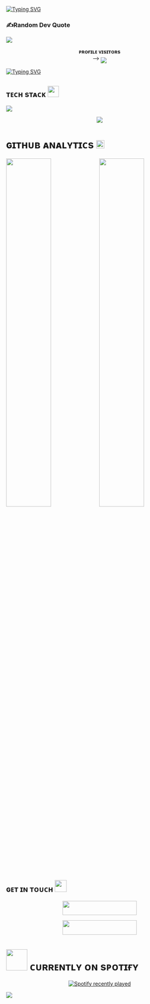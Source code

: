 <a href="https://git.io/typing-svg"><img src="https://readme-typing-svg.herokuapp.com?font=Caveat&weight=409&size=60&duration=4100&pause=150&color=DE0000&center=true&vCenter=true&width=435&lines=I'm+Sukuna;King+of+Curses" alt="Typing SVG" /></a>

### ✍️Random Dev Quote
![](https://quotes-github-readme.vercel.app/api?type=horizontal&theme=radical)

<p align="center">
    <b>ᴘʀᴏғɪʟᴇ ᴠɪsɪᴛᴏʀs</b><br>
 -->    <img align="middle" src="https://profile-counter.glitch.me/proyato/count.svg" />
</p>

<a href="https://git.io/typing-svg"><img src="https://readme-typing-svg.demolab.com?font=Caveat&weight=600&size=60&duration=3500&pause=1200&center=true&vCenter=true&width=1080&height=100&color=f75c7e&lines=Hi!%2C+I'm+Yato;I'm++Not+a+Developer+" alt="Typing SVG" /></a> </p>


<h2>ᴛᴇᴄʜ sᴛᴀᴄᴋ <img src="https://camo.githubusercontent.com/63371d36886ee658f5a97401f393e1ab1684b2fd3de674b8f5efc7d410b2a3d0/68747470733a2f2f6d656469612e67697068792e636f6d2f6d656469612f57556c706c634d704f43456d5447427442572f67697068792e676966" width="30"</img></h2>

![](https://skillicons.dev/icons?i=python,vscode,linux,git,github,githubactions,flask,html,markdown,sqlite,mysql,postgres,redis)

<p align="center">
  <a href="https://t.me/proyato"><img src="https://graph.org/file/31edefa519fdb5db27b30.jpg"></a>
    </p>
<p align="center">

</p>

<h3>
    
<h1>ɢɪᴛʜᴜʙ ᴀɴᴀʟʏᴛɪᴄs <img src="https://emojis.slackmojis.com/emojis/images/1621024394/39092/cat-roll.gif?1621024394" width="22"></h1>
  

[<img src="https://github-readme-stats.vercel.app/api?username=Codeflix-bots&count_private=true&show_icons=true&theme=chartreuse-dark&custom_title=What%27s+the+craic?&include_all_commits=true&hide_border=true&bg_color=000000" width="49%">](https://github.com/sewxiy) [<img src="https://github-readme-streak-stats.herokuapp.com/?user=Codeflix-bots&theme=chartreuse-dark&hide_border=True&bg_color=000000" width="49%">](https://github.com/sewxiy)
    

    
<h2>ɢᴇᴛ ɪɴ ᴛᴏᴜᴄʜ <img src="https://media.giphy.com/media/LnQjpWaON8nhr21vNW/giphy.gif" width="32"/></h2>

<p align="center">
<a href="https://telegram.me/proyato"><img src="https://img.shields.io/badge/-Contact%20Me-black.svg?style=for-the-badge&logo=Telegram" width="200" height="38.5"/></a>
</p>
<p align="center">
<a href="https://telegram.me/codeflix_bots"><img src="https://img.shields.io/badge/-Support%20Channel-black.svg?style=for-the-badge&logo=Telegram" width="200" height="38.5"/></a>
</p>

<h1> <img src="https://raw.githubusercontent.com/proyato/proyato/master/resources/songs.gif" width="57px"> ᴄᴜʀʀᴇɴᴛʟʏ ᴏɴ sᴘᴏᴛɪғʏ </h1>

<!--
Spotify
-->

<div align="center">
  <a href="https://t.me/proyato" target="_blank">
    <img src="https://spotify-recently-played-readme.vercel.app/api?user=31d3yopoe7or2z26t574yywhk3gq&count=1&unique=true" alt="Spotify recently played"  />
  </a>
</div>

[<img src="https://github.com/phoenix-monarch/phoenix-monarch/blob/master/resources/hr.gif"/>](https://github.com/proyato/)
